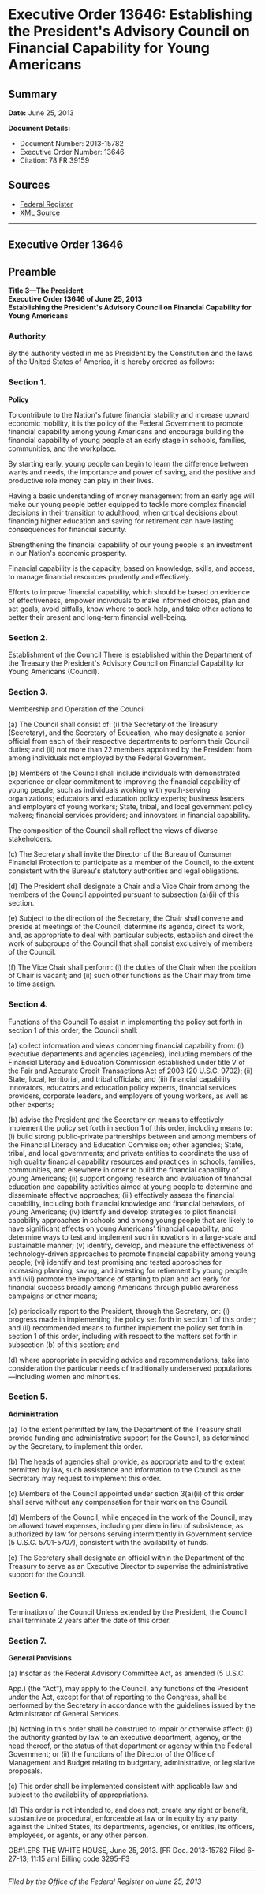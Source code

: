 # Executive Order 13646: Establishing the President's Advisory Council on Financial Capability for Young Americans

## Summary

**Date:** June 25, 2013

**Document Details:**
- Document Number: 2013-15782
- Executive Order Number: 13646
- Citation: 78 FR 39159

## Sources
- [Federal Register](https://www.federalregister.gov/documents/2013/06/28/2013-15782/establishing-the-presidents-advisory-council-on-financial-capability-for-young-americans)
- [XML Source](https://www.federalregister.gov/documents/full_text/xml/2013/06/28/2013-15782.xml)

---

## Executive Order 13646

## Preamble

**Title 3—The President**  
**Executive Order 13646 of June 25, 2013**  
**Establishing the President's Advisory Council on Financial Capability for Young Americans**

### Authority

By the authority vested in me as President by the Constitution and the laws of the United States of America, it is hereby ordered as follows:
### Section 1.

**Policy**

To contribute to the Nation's future financial stability and increase upward economic mobility, it is the policy of the Federal Government to promote financial capability among young Americans and encourage building the financial capability of young people at an early stage in schools, families, communities, and the workplace.

By starting early, young people can begin to learn the difference between wants and needs, the importance and power of saving, and the positive and productive role money can play in their lives.

Having a basic understanding of money management from an early age will make our young people better equipped to tackle more complex financial decisions in their transition to adulthood, when critical decisions about financing higher education and saving for retirement can have lasting consequences for financial security.

Strengthening the financial capability of our young people is an investment in our Nation's economic prosperity.

Financial capability is the capacity, based on knowledge, skills, and access, to manage financial resources prudently and effectively.

Efforts to improve financial capability, which should be based on evidence of effectiveness, empower individuals to make informed choices, plan and set goals, avoid pitfalls, know where to seek help, and take other actions to better their present and long-term financial well-being.
### Section 2.

Establishment of the Council
There is established within the Department of the Treasury the President's Advisory Council on Financial Capability for Young Americans (Council).
### Section 3.

Membership and Operation of the Council

(a) The Council shall consist of:
    (i) the Secretary of the Treasury (Secretary), and the Secretary of Education, who may designate a senior official from each of their respective departments to perform their Council duties; and
    (ii) not more than 22 members appointed by the President from among individuals not employed by the Federal Government.

(b) Members of the Council shall include individuals with demonstrated experience or clear commitment to improving the financial capability of young people, such as individuals working with youth-serving organizations; educators and education policy experts; business leaders and employers of young workers; State, tribal, and local government policy makers; financial services providers; and innovators in financial capability.

The composition of the Council shall reflect the views of diverse stakeholders.

(c) The Secretary shall invite the Director of the Bureau of Consumer Financial Protection to participate as a member of the Council, to the extent consistent with the Bureau's statutory authorities and legal obligations.

(d) The President shall designate a Chair and a Vice Chair from among the members of the Council appointed pursuant to subsection (a)(ii) of this section.

(e) Subject to the direction of the Secretary, the Chair shall convene and preside at meetings of the Council, determine its agenda, direct its work, and, as appropriate to deal with particular subjects, establish and direct the work of subgroups of the Council that shall consist exclusively of members of the Council.

(f) The Vice Chair shall perform:
    (i) the duties of the Chair when the position of Chair is vacant; and
    (ii) such other functions as the Chair may from time to time assign.
### Section 4.

Functions of the Council
To assist in implementing the policy set forth in section 1 of this order, the Council shall:

(a) collect information and views concerning financial capability from:
    (i) executive departments and agencies (agencies), including members of the Financial Literacy and Education Commission established under title V of the Fair and Accurate Credit Transactions Act of 2003 (20 U.S.C. 9702);
    (ii) State, local, territorial, and tribal officials; and
    (iii) financial capability innovators, educators and education policy experts, financial services providers, corporate leaders, and employers of young workers, as well as other experts;

(b) advise the President and the Secretary on means to effectively implement the policy set forth in section 1 of this order, including means to:
    (i) build strong public-private partnerships between and among members of the Financial Literacy and Education Commission; other agencies; State, tribal, and local governments; and private entities to coordinate the use of high quality financial capability resources and practices in schools, families, communities, and elsewhere in order to build the financial capability of young Americans;
    (ii) support ongoing research and evaluation of financial education and capability activities aimed at young people to determine and disseminate effective approaches;
    (iii) effectively assess the financial capability, including both financial knowledge and financial behaviors, of young Americans;
    (iv) identify and develop strategies to pilot financial capability approaches in schools and among young people that are likely to have significant effects on young Americans' financial capability, and determine ways to test and implement such innovations in a large-scale and sustainable manner;
    (v) identify, develop, and measure the effectiveness of technology-driven approaches to promote financial capability among young people;
    (vi) identify and test promising and tested approaches for increasing planning, saving, and investing for retirement by young people; and
    (vii) promote the importance of starting to plan and act early for financial success broadly among Americans through public awareness campaigns or other means;

(c) periodically report to the President, through the Secretary, on:
    (i) progress made in implementing the policy set forth in section 1 of this order; and
    (ii) recommended means to further implement the policy set forth in section 1 of this order, including with respect to the matters set forth in subsection (b) of this section; and

(d) where appropriate in providing advice and recommendations, take into consideration the particular needs of traditionally underserved populations—including women and minorities.
### Section 5.

**Administration**

(a) To the extent permitted by law, the Department of the Treasury shall provide funding and administrative support for the Council, as determined by the Secretary, to implement this order.

(b) The heads of agencies shall provide, as appropriate and to the extent permitted by law, such assistance and information to the Council as the Secretary may request to implement this order.

(c) Members of the Council appointed under section 3(a)(ii) of this order shall serve without any compensation for their work on the Council.

(d) Members of the Council, while engaged in the work of the Council, may be allowed travel expenses, including per diem in lieu of subsistence, as authorized by law for persons serving intermittently in Government service (5 U.S.C. 5701-5707), consistent with the availability of funds.

(e) The Secretary shall designate an official within the Department of the Treasury to serve as an Executive Director to supervise the administrative support for the Council.
### Section 6.

Termination of the Council
Unless extended by the President, the Council shall terminate 2 years after the date of this order.
### Section 7.

**General Provisions**

(a) Insofar as the Federal Advisory Committee Act, as amended (5 U.S.C.

App.) (the “Act”), may apply to the Council, any functions of the President under the Act, except for that of reporting to the Congress, shall be performed by the Secretary in accordance with the guidelines issued by the Administrator of General Services.

(b) Nothing in this order shall be construed to impair or otherwise affect:
    (i) the authority granted by law to an executive department, agency, or the head thereof, or the status of that department or agency within the Federal Government; or
    (ii) the functions of the Director of the Office of Management and Budget relating to budgetary, administrative, or legislative proposals.

(c) This order shall be implemented consistent with applicable law and subject to the availability of appropriations.

(d) This order is not intended to, and does not, create any right or benefit, substantive or procedural, enforceable at law or in equity by any party against the United States, its departments, agencies, or entities, its officers, employees, or agents, or any other person.

OB#1.EPS
THE WHITE HOUSE,
June 25, 2013.
[FR Doc. 2013-15782
Filed 6-27-13; 11:15 am]
Billing code 3295-F3

---

*Filed by the Office of the Federal Register on June 25, 2013*
